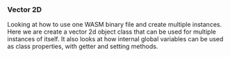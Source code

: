 ### Vector 2D

Looking at how to use one WASM binary file and create multiple instances. Here we are create a vector 2d object class
that can be used for multiple instances of itself. It also looks at how internal global variables can be used as 
class properties, with getter and setting methods.